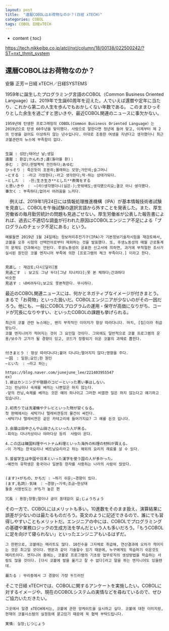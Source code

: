 ```yaml
---
layout: post
title:  "還暦COBOLはお荷物なのか？(日経 xTECH)"
categories: COBOL
tags: COBOL 日経xTECH
---
```


* content
{:toc}

https://tech.nikkeibp.co.jp/atcl/nxt/column/18/00138/022500242/?ST=nxt_thmit_system

## 還暦COBOLはお荷物なのか？

安藤 正芳＝日経 xTECH／日経SYSTEMS



1959年に誕生したプログラミング言語のCOBOL（Common Business Oriented Language）は、2019年で生誕60周年を迎えた。人でいえば還暦や定年に当たり、これから第二の人生を歩んでもおかしくない年数である。
このままひっそりとした余生を過ごすと思いきや、最近COBOL関連のニュースに事欠かない。 

```
1959년에 탄생한 프로그래밍의 COBOL(Common Business Oriented Language）는 2019년으로 탄생 60주년을 맞이했다. 사람으로 말한다면 정년에 들어 맞고, 이제부터 제 2의 인생을 걸어도 이상하지 않는 년수입니다. 이대로 조용한 여생을 지낸다고 생각했더니 최근 코볼관련의 뉴스에 부족함이 없다.


生誕 : 성탄;태어난 날;생일
還暦 : 환갑;かんれき;還(돌아올 환)；
歩む　: 걷다;한발짝씩 전진하다;あゆむ
ひっそり : 죽은듯이 조용히;몰래하는 모양;가만히;슬그머니
~とする　: -라고 가정한다;-라고 생각한다;막-하는 상태가되다.
~とした　:　-한;生き生き**とした**表情をする
と思いきや　:　~(라)생각했더니(실은-);뜻밖에도;생각했으리요;결코 아니 생각했다.
事欠く : 부족하다;없어서 어려움을 느끼다.
```


　例えば、2019年1月24日には情報処理推進機構（IPA）が基本情報技術者試験を見直し、COBOLを午後試験の選択言語から外すことを発表した。また、厚生労働省の毎月勤労統計の問題も見過ごせない。厚生労働省が公表した報告書によれば、過去に不適切な調査が行われた原因はCOBOLエンジニア不足による「プログラムのチェック不足にある」という。 

```
예를들면 2019년 1월 24일에는 정보처리추진기구(IPA)가 기본정보기술자시험을 재검토해서, 코볼을 오후 시험의 선택언어로부터 제외하는 것을 발표했다. 또, 후생노동성의 매월 근로통계의 문제도 간과해서는 안된다. 후생노동성이 공표한 신고서에 의하면, 과거에 부적절한 조사가 실시된 원인은 코볼 엔지니어 부족에 의한 [프로그램의 체크 부족이다.] 이라고 한다.


見直し : 재검토;다시[달리]봄
見過ごす　: 보고도 그냥 두다[그냥 지나치다];못 본 체하다;간과하다
비슷한
見逃す : 내버려두다;보고도 못본척한다. 무시하다.
```


最近のCOBOL関連ニュースには、何かとネガティブなイメージが付きまとう。まるで「お荷物」といった扱いだ。COBOLエンジニアが少ないのがその一因だろう。他にも、一般にCOBOLプログラムの運用・保守が高価になりがち、コードが冗長になりやすい、といったCOBOLの課題も挙げられる。 

```
최근의 코볼 관련 뉴스에는, 왠지 부적적인 이미지가 항상 따라다니다. 마치, [짐]이라 취급받는다.
코볼 엔지니어가 적어지는 것이 그 요인일 것이다. 그외에도 일반적으로 코볼 프로그램의 운용/보수가 고가가 될 경향이 있고, 코드가 장황되기 쉬운 코볼의 과제로 뽑힌다.


付きまとう : 항상 따라다니다;붙어 다니다;떨어지지 않다;영향을 주다.
一因　: 일원;요인;한 원인
~といた　: ~라고 하는;

https://blog.naver.com/junejune_lee/221403955547
ex)
1.彼はカンニングや宿題のコピーといった悪い事はしない。
그는 컨닝이나 숙제를 베끼는 나쁜일은 하지 않는다.
-앞의 컨닝,숙제를 베끼는 것은 예의 하나이고 그러한 비열한 일은 하지 않는다고 얘기하고 있습니다.

2.初売りでは洗濯機やテレビといった物が安くなる。
첫 판매에서는 세탁기나 텔레비젼등의 물건이 싸진다.
-세탁기나 텔레비젼은 같은 카테고리에 들어가지요? 그 예를 든것 입니다.

3.会議は田中さんや山田さんといった人が来る。
-회의는 다나카상이나 야마다상 등의  사람이 온다.

4.この店は韓国料理やベトナム料理といった海外の料理の材料が買える。
-이 가게는 한국요리나 베트남요리라고 하는 해외의 요리의 재료를 살 수 있다.

5.昔留学生は中国や日本といった漢字を使う国の人が多かった。
-예전의 유학생은 중국이나 일본등 한자를 사용하는 나라의 사람이 많았다.


(ます)+がちの、かちだ : ~하기 쉬운;~경향이 있다.
(ます,名詞)-気味　: ~경향;~기색;조금~한상태
둘중 사용빈도는 がち가 높은 편

冗長 : 용장;장황;말이나 글이 쓸데없이 긺;じょうちょう
```


その一方で、COBOLにはメリットも多い。10進数をそのまま扱え、演算結果に誤差が少ないのは最たるものだろう。英文のように記述できるので、誰にでも習得しやすいこともメリットだ。エンジニアの中には、COBOLでプログラミングの基礎や業務ロジックの生成方法を学んだという人も多いだろう。「もうCOBOLに足を向けて寝られない」といったエンジニアもいるはずだ。 

```
그 한편으로, 코볼에는 메리트도 많다. 10진수을 그자체로 취급해, 연산결과에 오차가 적어지는 것은 최고일 것이다. 영문과 같이 기술할수 있기 때문에, 누구에게도 학습하기 쉬운것도 메리트이다. 엔지니어 중에는, 코볼로 프로그램의 기초랑 업무로직의 생성방법을 학습하는 사람도 많을 것이다. [다시 코볼에 발을 옮기고 잘 수 없다]라고 말을 하는 엔지니어도 있을텐데.

最たる : 무리중에서 그 경향이 가장 두드러진
```


そこで日経 xTECHでは、COBOLに関するアンケートを実施したい。COBOLに対するイメージや、現在のCOBOLシステムの実情などを尋ねているので、ぜひご協力いただきたい。 

```
그곳에서 일경 xTECH에서는, 코볼에 관한 앙케이트을 실시하고 싶다. 코볼에 대한 이미지랑, 현재의 코볼시스템의 실정등에 묻고있기 때문에 꼭 협력 부탁드립니다.

実情: 실정;じつじょう
```
